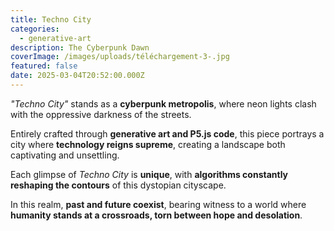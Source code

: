```yaml
---
title: Techno City
categories:
  - generative-art
description: The Cyberpunk Dawn
coverImage: /images/uploads/téléchargement-3-.jpg
featured: false
date: 2025-03-04T20:52:00.000Z
---
```

*"Techno City"* stands as a **cyberpunk metropolis**, where neon lights clash with the oppressive darkness of the streets.  

Entirely crafted through **generative art and P5.js code**, this piece portrays a city where **technology reigns supreme**, creating a landscape both captivating and unsettling.  

Each glimpse of *Techno City* is **unique**, with **algorithms constantly reshaping the contours** of this dystopian cityscape.  

In this realm, **past and future coexist**, bearing witness to a world where **humanity stands at a crossroads, torn between hope and desolation**.  
